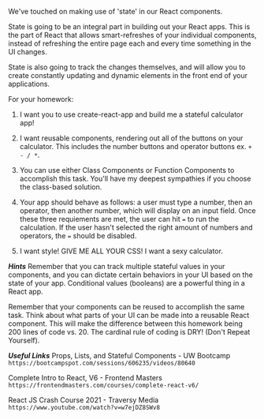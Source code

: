 We've touched on making use of 'state' in our React components.

State is going to be an integral part in building out your React apps. This is the part of React that allows smart-refreshes of your individual components, instead of refreshing the entire page each and every time something in the UI changes.

State is also going to track the changes themselves, and will allow you to create constantly updating and dynamic elements in the front end of your applications.

For your homework:

1. I want you to use create-react-app and build me a stateful calculator app!

2. I want reusable components, rendering out all of the buttons on your calculator. This includes the number buttons and operator buttons ex. `+ - / *`.

3. You can use either Class Components or Function Components to accomplish this task. You'll have my deepest sympathies if you choose the class-based solution.

4. Your app should behave as follows: a user must type a number, then an operator, then another number, which will display on an input field. Once these three requiements are met, the user can hit `=` to run the calculation. If the user hasn't selected the right amount of numbers and operators, the `=` should be disabled.

5. I want style! GIVE ME ALL YOUR CSS! I want a sexy calculator.

**_Hints_**
Remember that you can track multiple stateful values in your components, and you can dictate certain behaviors in your UI based on the state of your app. Conditional values (booleans) are a powerful thing in a React app.

Remember that your components can be reused to accomplish the same task. Think about what parts of your UI can be made into a reusable React component. This will make the difference between this homework being 200 lines of code vs. 20. The cardinal rule of coding is DRY! (Don't Repeat Yourself).

**_Useful Links_**
Props, Lists, and Stateful Components - UW Bootcamp
`https://bootcampspot.com/sessions/606235/videos/80640`

Complete Intro to React, V6 - Frontend Masters
`https://frontendmasters.com/courses/complete-react-v6/`

React JS Crash Course 2021 - Traversy Media
`https://www.youtube.com/watch?v=w7ejDZ8SWv8`
